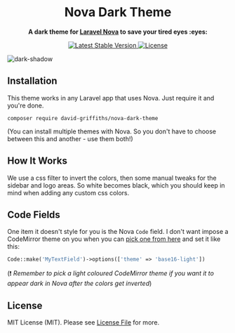 
<h1 align="center">
	Nova Dark Theme
</h1>

<p align="center">
	<strong>A dark theme for <a href="https://nova.laravel.com/">Laravel Nova</a> to save your tired eyes :eyes:</strong><br>
</p>

<p align="center">
  <a href="https://packagist.org/packages/david-griffiths/nova-dark-theme">
    <img src="https://poser.pugx.org/david-griffiths/nova-dark-theme/v/stable" alt="Latest Stable Version">
  </a>
  
  <a href="https://packagist.org/packages/david-griffiths/nova-dark-theme">
    <img src="https://poser.pugx.org/david-griffiths/nova-dark-theme/license" alt="License">
  </a>
</p>


![dark-shadow](https://user-images.githubusercontent.com/1121864/51878721-8bc49d00-2368-11e9-9983-a49e9afe18d0.png)

Installation
----------

This theme works in any Laravel app that uses Nova. Just require it and you're done.

`composer require david-griffiths/nova-dark-theme`

(You can install multiple themes with Nova. So you don't have to choose between this and another - use them both!)

How It Works
----------

We use a css filter to invert the colors, then some manual tweaks for the sidebar and logo areas. So white becomes black, which you should keep in mind when adding any custom css colors.

Code Fields
----------

One item it doesn't style for you is the Nova `Code` field. I don't want impose a CodeMirror theme on you when you can [pick one from here](https://codemirror.net/demo/theme.html#default) and set it like this:

```php
Code::make('MyTextField')->options(['theme' => 'base16-light'])
```

(:exclamation: _Remember to pick a light coloured CodeMirror theme if you want it to appear dark in Nova after the colors get inverted_)


License
----------

MIT License (MIT). Please see [License File](LICENSE) for more.






